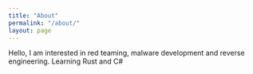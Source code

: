 ```yaml
---
title: "About"
permalink: "/about/"
layout: page
---
```


Hello, I am interested in red teaming, malware development and reverse engineering. Learning Rust and C#
